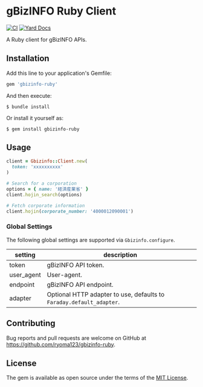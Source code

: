 # gBizINFO Ruby Client

[![CI](https://github.com/ryoma123/gbizinfo-ruby/actions/workflows/ci.yml/badge.svg)](https://github.com/ryoma123/gbizinfo-ruby/actions/workflows/ci.yml)
[![Yard Docs](http://img.shields.io/badge/yard-docs-blue.svg)](https://ryoma123.github.io/gbizinfo-ruby)

A Ruby client for gBizINFO APIs.

## Installation

Add this line to your application's Gemfile:

```ruby
gem 'gbizinfo-ruby'
```

And then execute:

    $ bundle install

Or install it yourself as:

    $ gem install gbizinfo-ruby

## Usage

```ruby
client = Gbizinfo::Client.new(
  token: 'xxxxxxxxxx'
)

# Search for a corporation
options = { name: '経済産業省' }
client.hojin_search(options)

# Fetch corporate information
client.hojin(corporate_number: '4000012090001')
```

### Global Settings

The following global settings are supported via `Gbizinfo.configure`.

setting             | description
--------------------|-------------------------------------------------------------------------------------------------
token               | gBizINFO API token.
user_agent          | User-agent.
endpoint            | gBizINFO API endpoint.
adapter             | Optional HTTP adapter to use, defaults to `Faraday.default_adapter`.

## Contributing

Bug reports and pull requests are welcome on GitHub at https://github.com/ryoma123/gbizinfo-ruby.

## License

The gem is available as open source under the terms of the [MIT License](https://opensource.org/licenses/MIT).
